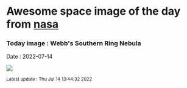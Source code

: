 
# Awesome space image of the day from [nasa](https://api.nasa.gov/)

### Today image : Webb's Southern Ring Nebula

Date : 2022-07-14


![](https://apod.nasa.gov/apod/image/2207/STScI-WebbSouthernRing.jpg)

<small>Latest update : Thu Jul 14 13:44:32 2022</small>


